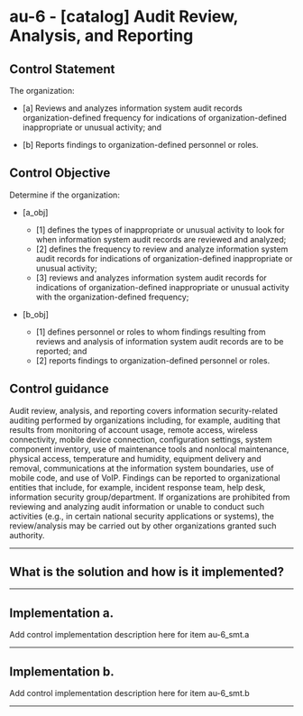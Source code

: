 # au-6 - \[catalog\] Audit Review, Analysis, and Reporting

## Control Statement

The organization:

- \[a\] Reviews and analyzes information system audit records organization-defined frequency for indications of organization-defined inappropriate or unusual activity; and

- \[b\] Reports findings to organization-defined personnel or roles.

## Control Objective

Determine if the organization:

- \[a_obj\]

  - \[1\] defines the types of inappropriate or unusual activity to look for when information system audit records are reviewed and analyzed;
  - \[2\] defines the frequency to review and analyze information system audit records for indications of organization-defined inappropriate or unusual activity;
  - \[3\] reviews and analyzes information system audit records for indications of organization-defined inappropriate or unusual activity with the organization-defined frequency;

- \[b_obj\]

  - \[1\] defines personnel or roles to whom findings resulting from reviews and analysis of information system audit records are to be reported; and
  - \[2\] reports findings to organization-defined personnel or roles.

## Control guidance

Audit review, analysis, and reporting covers information security-related auditing performed by organizations including, for example, auditing that results from monitoring of account usage, remote access, wireless connectivity, mobile device connection, configuration settings, system component inventory, use of maintenance tools and nonlocal maintenance, physical access, temperature and humidity, equipment delivery and removal, communications at the information system boundaries, use of mobile code, and use of VoIP. Findings can be reported to organizational entities that include, for example, incident response team, help desk, information security group/department. If organizations are prohibited from reviewing and analyzing audit information or unable to conduct such activities (e.g., in certain national security applications or systems), the review/analysis may be carried out by other organizations granted such authority.

______________________________________________________________________

## What is the solution and how is it implemented?

<!-- Please leave this section blank and enter implementation details in the parts below. -->

______________________________________________________________________

## Implementation a.

Add control implementation description here for item au-6_smt.a

______________________________________________________________________

## Implementation b.

Add control implementation description here for item au-6_smt.b

______________________________________________________________________
